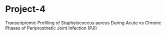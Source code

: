 # Project-4
Transcriptomic Profiling of Staphylococcus aureus During Acute vs Chronic Phases of Periprosthetic Joint Infection (PJI)
